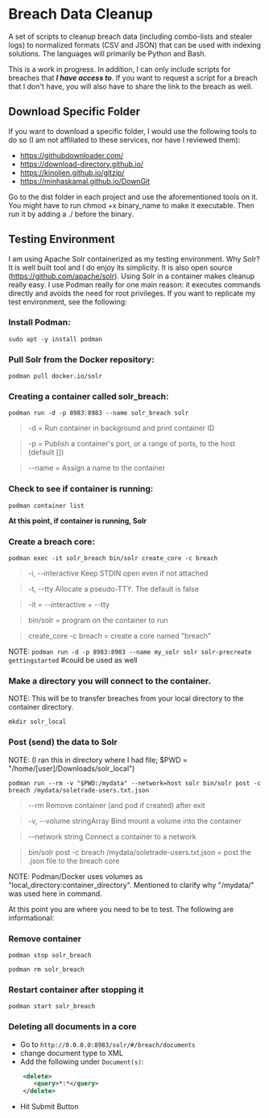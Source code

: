 Breach Data Cleanup
===================

A set of scripts to cleanup breach data (including combo-lists and
stealer logs) to normalized formats (CSV and JSON) that can be used with
indexing solutions. The languages will primarily be Python and Bash.

This is a work in progress. In addition, I can only include scripts for
breaches that ***I have access to***. If you want to request a script
for a breach that I don't have, you will also have to share the link to
the breach as well.

Download Specific Folder
------------------------

If you want to download a specific folder, I would use the following
tools to do so (I am not affiliated to these services, nor have I
reviewed them):

-   https://githubdownloader.com/
-   https://download-directory.github.io/
-   https://kinolien.github.io/gitzip/
-   https://minhaskamal.github.io/DownGit

Go to the dist folder in each project and use the aforementioned tools
on it. You might have to run chmod +x binary\_name to make it
executable. Then run it by adding a ./ before the binary.

Testing Environment
-------------------

I am using Apache Solr containerized as my testing environment. Why
Solr? It is well built tool and I do enjoy its simplicity. It is also
open source (https://github.com/apache/solr). Using Solr in a container
makes cleanup really easy. I use Podman really for one main reason: it
executes commands directly and avoids the need for root privileges. If
you want to replicate my test environment, see the following:

### Install Podman:

`sudo apt -y install podman`

### Pull Solr from the Docker repository:

`podman pull docker.io/solr`

### Creating a container called solr\_breach:

`podman run -d -p 8983:8983 --name solr_breach solr`

> -d = Run container in background and print container ID

> -p = Publish a container's port, or a range of ports, to the host (default \[\])

> --name = Assign a name to the container

### Check to see if container is running:

`podman container list`

**At this point, if container is running, Solr**

### Create a breach core:

`podman exec -it solr_breach bin/solr create_core -c breach`

> -i, --interactive Keep STDIN open even if not attached

> -t, --tty Allocate a pseudo-TTY. The default is false

> -it = --interactive + --tty

> bin/solr = program on the container to run

> create\_core -c breach = create a core named "breach"

NOTE:
`podman run -d -p 8983:8983 --name my_solr solr solr-precreate gettingstarted`
\#could be used as well

### Make a directory you will connect to the container.

NOTE: This will be to transfer breaches from your local directory to the
container directory.

`mkdir solr_local`

### Post (send) the data to Solr

NOTE: (I ran this in directory where I had file; \$PWD =
"/home/\[user\]/Downloads/solr\_local")

`podman run --rm -v "$PWD:/mydata" --network=host solr bin/solr post -c breach /mydata/soletrade-users.txt.json`

> --rm Remove container (and pod if created) after exit

> -v, --volume stringArray Bind mount a volume into the container

> --network string Connect a container to a network

> bin/solr post -c breach /mydata/soletrade-users.txt.json = post the .json file to the breach core

NOTE: Podman/Docker uses volumes as
"local\_directory:container\_directory". Mentioned to clarify why
"/mydata/" was used here in command.

At this point you are where you need to be to test. The following are
informational:

### Remove container

`podman stop solr_breach`

`podman rm solr_breach`

### Restart container after stopping it

`podman start solr_breach`

### Deleting all documents in a core

-   Go to `http://0.0.0.0:8983/solr/#/breach/documents`
-   change document type to XML
-   Add the following under `Document(s)`:

```XML
    <delete> 
       <query>*:*</query> 
    </delete>
```

-   Hit Submit Button
